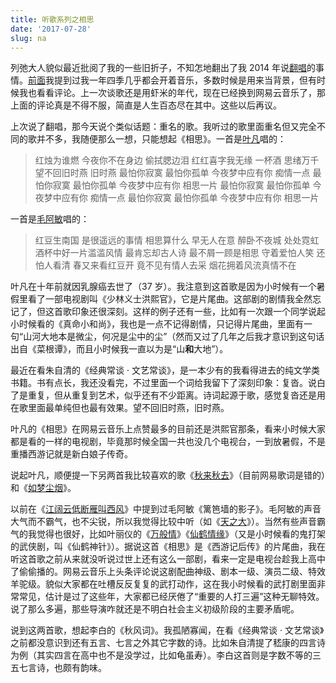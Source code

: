 ```yaml
---
title: 听歌系列之相思
date: '2017-07-28'
slug: na
---
```


列弛大人貌似最近批阅了我的一些旧折子，不知怎地翻出了我 2014 年说[翻唱](/cn/2014/01/same-song/)的事情。[前面](/cn/2017/02/nakasendo/)我提到过我一年四季几乎都会开着音乐，多数时候是用来当背景，但有时候我也看看评论。上一次谈歌还是用虾米的年代，现在已经换到网易云音乐了，那上面的评论真是不得不服，简直是人生百态尽在其中。这些以后再议。

上次说了翻唱，那今天说个类似话题：重名的歌。我听过的歌里面重名但又完全不同的歌并不多，我随便那么一想，只能想起《相思》。一首是[叶凡](http://music.163.com/#/m/song?id=322084)唱的：

> 红烛为谁燃
今夜你不在身边
偷拭腮边泪
红红喜字我无缘
一杯酒
思绪万千
望不回旧时燕
旧时燕
最怕你寂寞
最怕你孤单
今夜梦中应有你
痴情一点
最怕你寂寞
最怕你孤单
今夜梦中应有你
相思一片
最怕你寂寞
最怕你孤单
今夜梦中应有你
痴情一点
最怕你寂寞
最怕你孤单
今夜梦中应有你
相思一片

一首是[毛阿敏](http://music.163.com/#/m/song?id=276294)唱的：

> 红豆生南国
是很遥远的事情
相思算什么
早无人在意
醉卧不夜城
处处霓虹
酒杯中好一片滥滥风情
最肯忘却古人诗
最不屑一顾是相思
守着爱怕人笑
还怕人看清
春又来看红豆开
竟不见有情人去采
烟花拥着风流真情不在

叶凡在十年前就因乳腺癌去世了（37 岁）。我注意到这首歌是因为小时候有一个暑假里看了一部电视剧叫《少林义士洪熙官》，它是片尾曲。这部剧的剧情我全然忘记了，但这首歌印象还很深刻。这样的例子还有一些，比如有一次跟一个同学说起小时候看的《真命小和尚》，我也是一点不记得剧情，只记得片尾曲，里面有一句“山河大地本是微尘，何况是尘中的尘”（然而又过了几年之后我才意识到这句话出自《菜根谭》，而且小时候我一直以为是“山**和**大地”）。

最近在看朱自清的《经典常谈 · 文艺常谈》，是一本少有的我看得进去的纯文学类书籍。书有点长，我还没看完，不过里面一个词给我留下了深刻印象：复沓。说白了是重复，但从重复到艺术，似乎还有不少距离。诗词起源于歌，感觉复沓还是用在歌里面最单纯但也最有效果。望不回旧时燕，旧时燕。

叶凡的《相思》在网易云音乐上点赞最多的目前还是洪熙官那条，看来小时候大家都是看的一样的电视剧，毕竟那时候全国一共也没几个电视台，一到放暑假，不是重播西游记就是新白娘子传奇。

说起叶凡，顺便提一下另两首我比较喜欢的歌《[秋来秋去](http://music.163.com/#/m/song?id=322115)》（目前网易歌词是错的）和《[如梦尘烟](http://music.163.com/#/m/song?id=322090)》。

以前在《[江阔云低断雁叫西风](/cn/2014/06/on-writing/)》中提到过毛阿敏《篱笆墙的影子》。毛阿敏的声音大气而不霸气，也不尖锐，所以我觉得比较中听（如《[天之大](http://music.163.com/#/m/song?id=26217331)》）。当然有些声音霸气的我觉得也很好，比如叶丽仪的《[万般情](http://music.163.com/#/m/song?id=320433)》《[仙鹤情缘](http://music.163.com/#/m/song?id=320232)》（又是小时候看的鬼打架的武侠剧，叫《仙鹤神针》）。据说这首《相思》是《西游记后传》的片尾曲，我在听这首歌之前从来就没听说过世上还有这么一部剧，看来一定是电视台趁我上高中了偷偷播的。网易云音乐上头条评论说这剧配曲神级、剧本一级、演员二级、特效羊驼级。貌似大家都在吐槽反反复复的武打动作，这在我小时候看的武打剧里面非常常见，估计是过了这些年，大家都已经厌倦了“重要的人打三遍”这种无聊特效。说了那么多遍，那些导演咋就还是不明白社会主义初级阶段的主要矛盾呢。

说到这两首歌，想起李白的《秋风词》。我孤陋寡闻，在看《经典常谈 · 文艺常谈》之前都没意识到还有五言、七言之外其它字数的诗。比如朱自清提了嵇康的四言诗为例（其实四言在高中也不是没学过，比如龟虽寿）。李白这首则是字数不等的三五七言诗，也颇有韵味。

